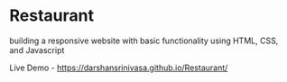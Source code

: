 # Restaurant
building a responsive website with basic functionality using HTML, CSS, and Javascript

Live Demo - https://darshansrinivasa.github.io/Restaurant/
